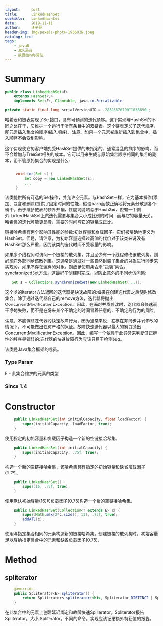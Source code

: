 ```yaml
---
layout:     post
title:      LinkedHashSet
subtitle:   LinkedHashSet
date:       2019-11-11
author:     渣子哥
header-img: img/pexels-photo-1936936.jpeg
catalog: true
tags:
    - java8
    - JDK源码
    - 数据结构与算法
---
```


# Summary
```java
public class LinkedHashSet<E>
    extends HashSet<E>
    implements Set<E>, Cloneable, java.io.Serializable
```

```java
private static final long serialVersionUID = -2851667679971038690L;
```
哈希表和链表实现了Set接口，具有可预测的迭代顺序。这个实现与HashSet的不同之处在于，它维护一个运行于所有条目中的双链表。这个链表定义了迭代顺序，即元素插入集合的顺序(插入顺序)。注意，如果一个元素被重新插入到集合中，插入顺序不会受到影响。

这个实现使它的客户端免受HashSet提供的未指定的、通常混乱的排序的影响，而不会增加与TreeSet相关的成本。它可以用来生成与原始集合顺序相同的集合的副本，而不管原始集合的实现是什么:
```java

     void foo(Set s) {
         Set copy = new LinkedHashSet(s);
         ...
     }
```
该类提供所有可选的Set操作，并允许空元素。与HashSet一样，它为基本操作(添加、包含和删除)提供了固定时间的性能，假设hash函数正确地将元素分散到各个桶中。由于维护链表的额外开销，性能可能略低于HashSet，但有一个例外:LinkedHashSet上的迭代需要与集合大小成比例的时间，而与它的容量无关。哈希集的迭代可能更昂贵，需要的时间与它的容量成正比。

链接哈希集有两个影响其性能的参数:初始容量和负载因子。它们被精确地定义为HashSet。但是，请注意，为初始容量选择过高值的代价对于该类来说没有HashSet那么严重，因为该类的迭代时间不受容量的影响。

如果多个线程同时访问一个链接的散列集，并且至少有一个线程修改该散列集，则必须在外部同步该散列集。这通常是通过对一些自然封装了集合的对象进行同步来实现的。如果不存在这样的对象，则应该使用集合来“包装”集合。synchronizedSet方法。这最好在创建时完成，以防止意外的不同步访问集:
```java
   Set s = Collections.synchronizedSet(new LinkedHashSet(...));
```
这个类的iterator方法返回的迭代器是快速故障的:如果在创建迭代器之后随时修改集合，除了通过迭代器自己的remove方法，迭代器将抛出ConcurrentModificationException。因此，在面对并发修改时，迭代器会快速而干净地失败，而不是在将来某个不确定的时间冒着任意的、不确定的行为的风险。

注意，不能保证迭代器的快速故障行为，因为通常来说，在存在非同步并发修改的情况下，不可能做出任何严格的保证。故障快速迭代器以最大的努力抛出ConcurrentModificationException。因此，编写一个依赖于此异常来判断其正确性的程序是错误的:迭代器的快速故障行为应该只用于检测bug。

该类是Java集合框架的成员。
### Type Param
E - 此集合维护的元素的类型
### Since 1.4






# Constructor
```java
    public LinkedHashSet(int initialCapacity, float loadFactor) {
        super(initialCapacity, loadFactor, true);
    }
```
使用指定的初始容量和负载因子构造一个新的空链接哈希集。




```java
    public LinkedHashSet(int initialCapacity) {
        super(initialCapacity, .75f, true);
    }
```
构造一个新的空链接哈希集，该哈希集具有指定的初始容量和缺省加载因子(0.75)。





```java
    public LinkedHashSet() {
        super(16, .75f, true);
    }
```
使用默认初始容量(16)和负载因子(0.75)构造一个新的空链接哈希集。





```java
    public LinkedHashSet(Collection<? extends E> c) {
        super(Math.max(2*c.size(), 11), .75f, true);
        addAll(c);
    }
```
使用与指定集合相同的元素构造新的链接哈希集。创建链接的散列集时，初始容量足以容纳指定集合中的元素和缺省负载因子(0.75)。



# Method
## spliterator
```java
    @Override
    public Spliterator<E> spliterator() {
        return Spliterators.spliterator(this, Spliterator.DISTINCT | Spliterator.ORDERED);
    }
```
在此集合中的元素上创建延迟绑定和故障快速Spliterator。Spliterator报告Spliterator。大小,Spliterator。不同的命令。实现应该记录额外特征值的报告。